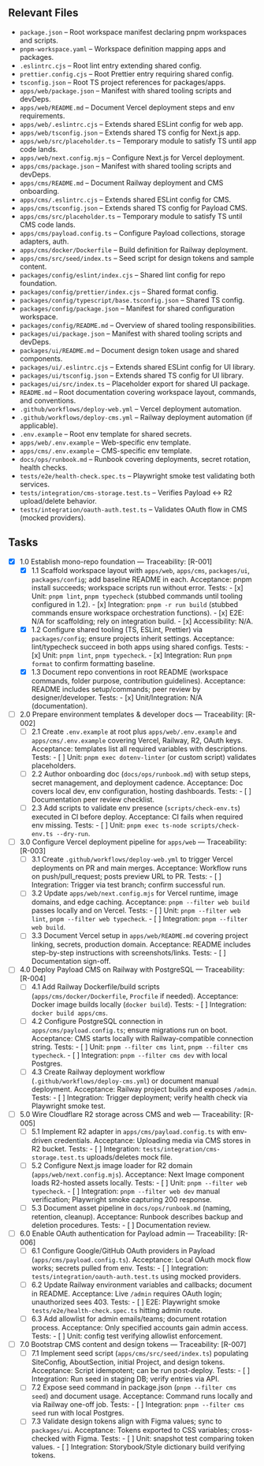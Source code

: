 ## Relevant Files

- `package.json` – Root workspace manifest declaring pnpm workspaces and scripts.
- `pnpm-workspace.yaml` – Workspace definition mapping apps and packages.
- `.eslintrc.cjs` – Root lint entry extending shared config.
- `prettier.config.cjs` – Root Prettier entry requiring shared config.
- `tsconfig.json` – Root TS project references for packages/apps.
- `apps/web/package.json` – Manifest with shared tooling scripts and devDeps.
- `apps/web/README.md` – Document Vercel deployment steps and env requirements.
- `apps/web/.eslintrc.cjs` – Extends shared ESLint config for web app.
- `apps/web/tsconfig.json` – Extends shared TS config for Next.js app.
- `apps/web/src/placeholder.ts` – Temporary module to satisfy TS until app code lands.
- `apps/web/next.config.mjs` – Configure Next.js for Vercel deployment.
- `apps/cms/package.json` – Manifest with shared tooling scripts and devDeps.
- `apps/cms/README.md` – Document Railway deployment and CMS onboarding.
- `apps/cms/.eslintrc.cjs` – Extends shared ESLint config for CMS.
- `apps/cms/tsconfig.json` – Extends shared TS config for Payload CMS.
- `apps/cms/src/placeholder.ts` – Temporary module to satisfy TS until CMS code lands.
- `apps/cms/payload.config.ts` – Configure Payload collections, storage adapters, auth.
- `apps/cms/docker/Dockerfile` – Build definition for Railway deployment.
- `apps/cms/src/seed/index.ts` – Seed script for design tokens and sample content.
- `packages/config/eslint/index.cjs` – Shared lint config for repo foundation.
- `packages/config/prettier/index.cjs` – Shared format config.
- `packages/config/typescript/base.tsconfig.json` – Shared TS config.
- `packages/config/package.json` – Manifest for shared configuration workspace.
- `packages/config/README.md` – Overview of shared tooling responsibilities.
- `packages/ui/package.json` – Manifest with shared tooling scripts and devDeps.
- `packages/ui/README.md` – Document design token usage and shared components.
- `packages/ui/.eslintrc.cjs` – Extends shared ESLint config for UI library.
- `packages/ui/tsconfig.json` – Extends shared TS config for UI library.
- `packages/ui/src/index.ts` – Placeholder export for shared UI package.
- `README.md` – Root documentation covering workspace layout, commands, and conventions.
- `.github/workflows/deploy-web.yml` – Vercel deployment automation.
- `.github/workflows/deploy-cms.yml` – Railway deployment automation (if applicable).
- `.env.example` – Root env template for shared secrets.
- `apps/web/.env.example` – Web-specific env template.
- `apps/cms/.env.example` – CMS-specific env template.
- `docs/ops/runbook.md` – Runbook covering deployments, secret rotation, health checks.
- `tests/e2e/health-check.spec.ts` – Playwright smoke test validating both services.
- `tests/integration/cms-storage.test.ts` – Verifies Payload ↔ R2 upload/delete behavior.
- `tests/integration/oauth-auth.test.ts` – Validates OAuth flow in CMS (mocked providers).

## Tasks

- [x] 1.0 Establish mono-repo foundation — Traceability: [R-001]
  - [x] 1.1 Scaffold workspace layout with `apps/web`, `apps/cms`, `packages/ui`, `packages/config`; add baseline README in each.
        Acceptance: pnpm install succeeds; workspace scripts run without error.
        Tests:
          - [x] Unit: `pnpm lint`, `pnpm typecheck` (stubbed commands until tooling configured in 1.2).
          - [x] Integration: `pnpm -r run build` (stubbed commands ensure workspace orchestration functions).
          - [x] E2E: N/A for scaffolding; rely on integration build.
          - [x] Accessibility: N/A.
  - [x] 1.2 Configure shared tooling (TS, ESLint, Prettier) via `packages/config`; ensure projects inherit settings.
        Acceptance: lint/typecheck succeed in both apps using shared configs.
        Tests:
          - [x] Unit: `pnpm lint`, `pnpm typecheck`.
          - [x] Integration: Run `pnpm format` to confirm formatting baseline.
  - [x] 1.3 Document repo conventions in root README (workspace commands, folder purpose, contribution guidelines).
        Acceptance: README includes setup/commands; peer review by designer/developer.
        Tests:
          - [x] Unit/Integration: N/A (documentation).

- [ ] 2.0 Prepare environment templates & developer docs — Traceability: [R-002]
  - [ ] 2.1 Create `.env.example` at root plus `apps/web/.env.example` and `apps/cms/.env.example` covering Vercel, Railway, R2, OAuth keys.
        Acceptance: templates list all required variables with descriptions.
        Tests:
          - [ ] Unit: `pnpm exec dotenv-linter` (or custom script) validates placeholders.
  - [ ] 2.2 Author onboarding doc (`docs/ops/runbook.md`) with setup steps, secret management, and deployment cadence.
        Acceptance: Doc covers local dev, env configuration, hosting dashboards.
        Tests:
          - [ ] Documentation peer review checklist.
  - [ ] 2.3 Add scripts to validate env presence (`scripts/check-env.ts`) executed in CI before deploy.
        Acceptance: CI fails when required env missing.
        Tests:
          - [ ] Unit: `pnpm exec ts-node scripts/check-env.ts --dry-run`.

- [ ] 3.0 Configure Vercel deployment pipeline for `apps/web` — Traceability: [R-003]
  - [ ] 3.1 Create `.github/workflows/deploy-web.yml` to trigger Vercel deployments on PR and main merges.
        Acceptance: Workflow runs on push/pull_request; posts preview URL to PR.
        Tests:
          - [ ] Integration: Trigger via test branch; confirm successful run.
  - [ ] 3.2 Update `apps/web/next.config.mjs` for Vercel runtime, image domains, and edge caching.
        Acceptance: `pnpm --filter web build` passes locally and on Vercel.
        Tests:
          - [ ] Unit: `pnpm --filter web lint`, `pnpm --filter web typecheck`.
          - [ ] Integration: `pnpm --filter web build`.
  - [ ] 3.3 Document Vercel setup in `apps/web/README.md` covering project linking, secrets, production domain.
        Acceptance: README includes step-by-step instructions with screenshots/links.
        Tests:
          - [ ] Documentation sign-off.

- [ ] 4.0 Deploy Payload CMS on Railway with PostgreSQL — Traceability: [R-004]
  - [ ] 4.1 Add Railway Dockerfile/build scripts (`apps/cms/docker/Dockerfile`, `Procfile` if needed).
        Acceptance: Docker image builds locally (`docker build`).
        Tests:
          - [ ] Integration: `docker build apps/cms`.
  - [ ] 4.2 Configure PostgreSQL connection in `apps/cms/payload.config.ts`; ensure migrations run on boot.
        Acceptance: CMS starts locally with Railway-compatible connection string.
        Tests:
          - [ ] Unit: `pnpm --filter cms lint`, `pnpm --filter cms typecheck`.
          - [ ] Integration: `pnpm --filter cms dev` with local Postgres.
  - [ ] 4.3 Create Railway deployment workflow (`.github/workflows/deploy-cms.yml`) or document manual deployment.
        Acceptance: Railway project builds and exposes `/admin`.
        Tests:
          - [ ] Integration: Trigger deployment; verify health check via Playwright smoke test.

- [ ] 5.0 Wire Cloudflare R2 storage across CMS and web — Traceability: [R-005]
  - [ ] 5.1 Implement R2 adapter in `apps/cms/payload.config.ts` with env-driven credentials.
        Acceptance: Uploading media via CMS stores in R2 bucket.
        Tests:
          - [ ] Integration: `tests/integration/cms-storage.test.ts` uploads/deletes mock file.
  - [ ] 5.2 Configure Next.js image loader for R2 domain (`apps/web/next.config.mjs`).
        Acceptance: Next Image component loads R2-hosted assets locally.
        Tests:
          - [ ] Unit: `pnpm --filter web typecheck`.
          - [ ] Integration: `pnpm --filter web dev` manual verification; Playwright smoke capturing 200 response.
  - [ ] 5.3 Document asset pipeline in `docs/ops/runbook.md` (naming, retention, cleanup).
        Acceptance: Runbook describes backup and deletion procedures.
        Tests:
          - [ ] Documentation review.

- [ ] 6.0 Enable OAuth authentication for Payload admin — Traceability: [R-006]
  - [ ] 6.1 Configure Google/GitHub OAuth providers in Payload (`apps/cms/payload.config.ts`).
        Acceptance: Local OAuth mock flow works; secrets pulled from env.
        Tests:
          - [ ] Integration: `tests/integration/oauth-auth.test.ts` using mocked providers.
  - [ ] 6.2 Update Railway environment variables and callbacks; document in README.
        Acceptance: Live `/admin` requires OAuth login; unauthorized sees 403.
        Tests:
          - [ ] E2E: Playwright smoke `tests/e2e/health-check.spec.ts` hitting admin route.
  - [ ] 6.3 Add allowlist for admin emails/teams; document rotation process.
        Acceptance: Only specified accounts gain admin access.
        Tests:
          - [ ] Unit: config test verifying allowlist enforcement.

- [ ] 7.0 Bootstrap CMS content and design tokens — Traceability: [R-007]
  - [ ] 7.1 Implement seed script (`apps/cms/src/seed/index.ts`) populating SiteConfig, AboutSection, initial Project, and design tokens.
        Acceptance: Script idempotent; can be run post-deploy.
        Tests:
          - [ ] Integration: Run seed in staging DB; verify entries via API.
  - [ ] 7.2 Expose seed command in package.json (`pnpm --filter cms seed`) and document usage.
        Acceptance: Command runs locally and via Railway one-off job.
        Tests:
          - [ ] Integration: `pnpm --filter cms seed` run with local Postgres.
  - [ ] 7.3 Validate design tokens align with Figma values; sync to `packages/ui`.
        Acceptance: Tokens exported to CSS variables; cross-checked with Figma.
        Tests:
          - [ ] Unit: snapshot test comparing token values.
          - [ ] Integration: Storybook/Style dictionary build verifying tokens.

